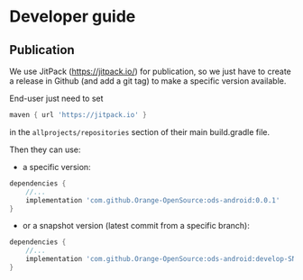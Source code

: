 # Developer guide

## Publication
We use JitPack (https://jitpack.io/) for publication, so we just have to create a release in Github (and add a git tag) to make a specific version available.

End-user just need to set
```groovy
maven { url 'https://jitpack.io' }
```
in the `allprojects/repositories` section of their main build.gradle file.

Then they can use:
- a specific version:
```groovy
dependencies {
    //... 
    implementation 'com.github.Orange-OpenSource:ods-android:0.0.1'
}
```

- or a snapshot version (latest commit from a specific branch):
```groovy
dependencies {
    //... 
    implementation 'com.github.Orange-OpenSource:ods-android:develop-SNAPSHOT'
}
```